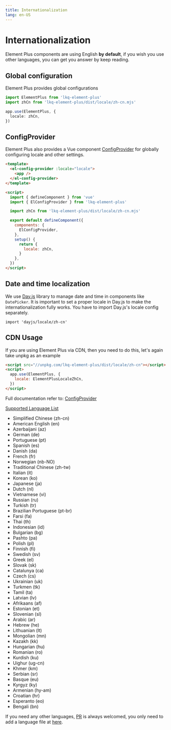 ```yaml
---
title: Internationalization
lang: en-US
---
```


# Internationalization

Element Plus components are using English **by default**, if you wish you use other
languages, you can get you answer by keep reading.

## Global configuration

Element Plus provides global configurations

```typescript
import ElementPlus from 'lkq-element-plus'
import zhCn from 'lkq-element-plus/dist/locale/zh-cn.mjs'

app.use(ElementPlus, {
  locale: zhCn,
})
```

## ConfigProvider

Element Plus also provides a Vue component [ConfigProvider](/en-US/component/config-provider)
for globally configuring locale and other settings.

```html
<template>
  <el-config-provider :locale="locale">
    <app />
  </el-config-provider>
</template>

<script>
  import { defineComponent } from 'vue'
  import { ElConfigProvider } from 'lkq-element-plus'

  import zhCn from 'lkq-element-plus/dist/locale/zh-cn.mjs'

  export default defineComponent({
    components: {
      ElConfigProvider,
    },
    setup() {
      return {
        locale: zhCn,
      }
    },
  })
</script>
```

## Date and time localization

We use [Day.js](https://day.js.org/docs/en/i18n/i18n) library to manage date and time in components like `DatePicker`. It is important to set a proper locale in Day.js to make the internationalization fully works. You have to import Day.js's locale config separately.
```
import 'dayjs/locale/zh-cn'
```

## CDN Usage

If you are using Element Plus via CDN, then you need to do this, let's again take
unpkg as an example

```html
<script src="//unpkg.com/lkq-element-plus/dist/locale/zh-cn"></script>
<script>
  app.use(ElementPlus, {
    locale: ElementPlusLocaleZhCn,
  })
</script>
```

Full documentation refer to: [ConfigProvider](/en-US/component/config-provider)

[Supported Language List](https://github.com/lkq-element-plus/lkq-element-plus/tree/dev/packages/locale/lang)

<ul class="language-list">
  <li>Simplified Chinese (zh-cn)</li>
  <li>American English (en)</li>
  <li>Azerbaijani (az)</li>
  <li>German (de)</li>
  <li>Portuguese (pt)</li>
  <li>Spanish (es)</li>
  <li>Danish (da)</li>
  <li>French (fr)</li>
  <li>Norwegian (nb-NO)</li>
  <li>Traditional Chinese (zh-tw)</li>
  <li>Italian (it)</li>
  <li>Korean (ko)</li>
  <li>Japanese (ja)</li>
  <li>Dutch (nl)</li>
  <li>Vietnamese (vi)</li>
  <li>Russian (ru)</li>
  <li>Turkish (tr)</li>
  <li>Brazilian Portuguese (pt-br)</li>
  <li>Farsi (fa)</li>
  <li>Thai (th)</li>
  <li>Indonesian (id)</li>
  <li>Bulgarian (bg)</li>
  <li>Pashto (pa)</li>
  <li>Polish (pl)</li>
  <li>Finnish (fi)</li>
  <li>Swedish (sv)</li>
  <li>Greek (el)</li>
  <li>Slovak (sk)</li>
  <li>Catalunya (ca)</li>
  <li>Czech (cs)</li>
  <li>Ukrainian (uk)</li>
  <li>Turkmen (tk)</li>
  <li>Tamil (ta)</li>
  <li>Latvian (lv)</li>
  <li>Afrikaans (af)</li>
  <li>Estonian (et)</li>
  <li>Slovenian (sl)</li>
  <li>Arabic (ar)</li>
  <li>Hebrew (he)</li>
  <li>Lithuanian (lt)</li>
  <li>Mongolian (mn)</li>
  <li>Kazakh (kk)</li>
  <li>Hungarian (hu)</li>
  <li>Romanian (ro)</li>
  <li>Kurdish (ku)</li>
  <li>Uighur (ug-cn)</li>
  <li>Khmer (km)</li>
  <li>Serbian (sr)</li>
  <li>Basque (eu)</li>
  <li>Kyrgyz (ky)</li>
  <li>Armenian (hy-am)</li>
  <li>Croatian (hr)</li>
  <li>Esperanto (eo)</li>
  <li>Bengali (bn)</li>
</ul>

If you need any other languages, [PR](https://github.com/lkq-element-plus/lkq-element-plus/pulls)
is always welcomed, you only need to add a language file at
[here](https://github.com/lkq-element-plus/lkq-element-plus/tree/dev/packages/locale/lang).

<style>
  .language-list {
    list-style: disc
  }
</style>

